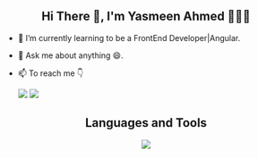 <h2 align="center">
    Hi There 👋, I'm Yasmeen Ahmed 👨🏻‍💻
</h2>




- 🌱 I’m currently learning to be a FrontEnd Developer|Angular.
- 💬 Ask me about anything 😄.
- 📫 To reach me 👇

    [![](https://img.shields.io/badge/LinkedIn-0077B5?style=for-the-badge&logo=linkedin&logoColor=white)](https://www.linkedin.com/in/yasmeen-ahmed-a45806130/)
    [![](https://img.shields.io/badge/Mail-D14836?style=for-the-badge&logo=gmail&logoColor=white)](mailto:yasmeenahmed133@gmail.com)

<h2 align="center">
  Languages and Tools
</h2>
<p align="center">
<img src="https://skillicons.dev/icons?i=js,css,html,bootstrap,git,json" />
</p>





<!-- ### Hi there 👋, I am Yasmeen Ahmed -->
<!--
**Yasmeen/Yasmeen** is a ✨ _special_ ✨ repository because its `README.md` (this file) appears on your GitHub profile.

Here are some ideas to get you started:

- 🔭 I’m currently working on ...
- 🌱 I’m currently learning ...
- 👯 I’m looking to collaborate on ...
- 🤔 I’m looking for help with ...
- 💬 Ask me about ...
- 📫 How to reach me: ...
- 😄 Pronouns: ...
- ⚡ Fun fact: ...
-->


